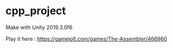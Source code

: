 # cpp_project

Make with Unity 2019.3.0f6

Play it here : https://gamejolt.com/games/The-Assembler/466960
